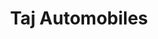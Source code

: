 ---
title: "Taj Automobiles"
url: /karachi/taj-automobiles-c-c-area-masjid-e-aulia-393-394-c-block-ii-tariq-rd-p-e-c-h-s/
shop: shop
---